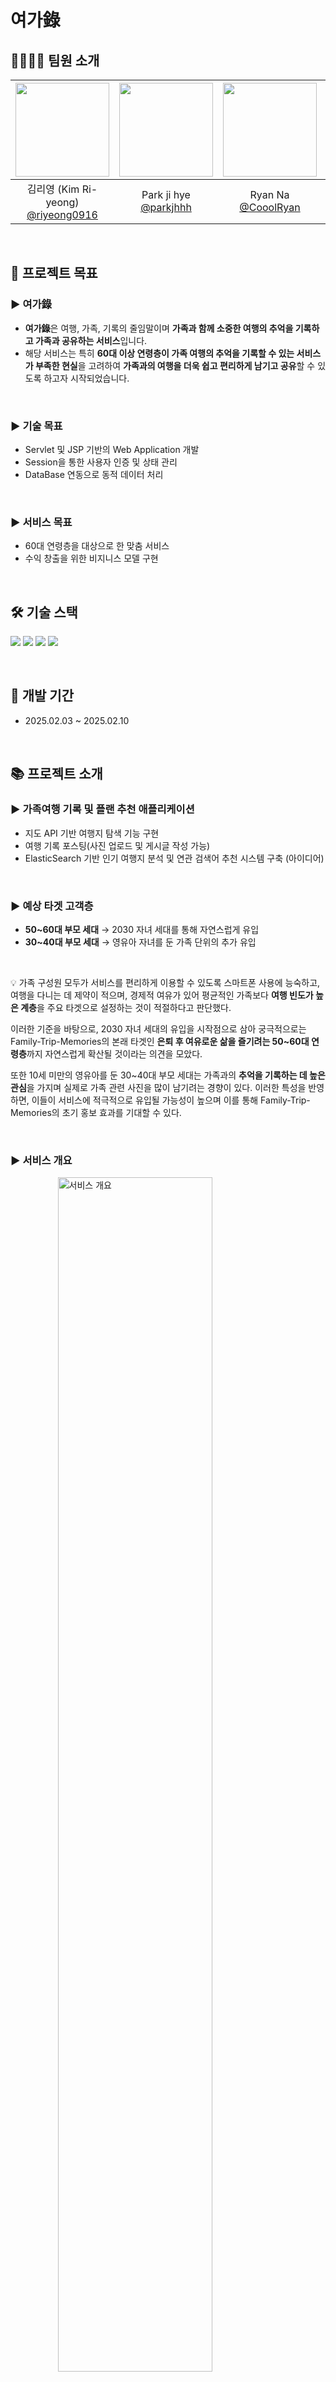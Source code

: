 # 여가錄
## 👨‍👩‍👧‍👦 팀원 소개

|<img src="https://avatars.githubusercontent.com/u/193798531?v=4" width="150" height="150"/>|<img src="https://avatars.githubusercontent.com/u/153366521?v=4" width="150" height="150"/>|<img src="https://avatars.githubusercontent.com/u/74342019?v=4" width="150" height="150"/>|<img src="https://avatars.githubusercontent.com/u/127267532?v=4" width="150" height="150"/>|
|:-:|:-:|:-:|:-:|
|김리영 (Kim Ri-yeong)<br/>[@riyeong0916](https://github.com/riyeong0916)|Park ji hye<br/>[@parkjhhh](https://github.com/parkjhhh)|Ryan Na<br/>[@CooolRyan](https://github.com/CooolRyan)|[@HyeJinSeok](https://github.com/HyeJinSeok)|


<br>

## 🚀 프로젝트 목표
### ▶ 여가錄

- **여가錄**은 여행, 가족, 기록의 줄임말이며 **가족과 함께 소중한 여행의 추억을 기록하고 가족과 공유하는 서비스**입니다.
- 해당 서비스는 특히 **60대 이상 연령층이 가족 여행의 추억을 기록할 수 있는 서비스가 부족한 현실**을 고려하여 **가족과의 여행을 더욱 쉽고 편리하게 남기고 공유**할 수 있도록 하고자 시작되었습니다.
<br>

### ▶ 기술 목표
- Servlet 및 JSP 기반의 Web Application 개발
- Session을 통한 사용자 인증 및 상태 관리
- DataBase 연동으로 동적 데이터 처리

<br>


### ▶ 서비스 목표
- 60대 연령층을 대상으로 한 맞춤 서비스
- 수익 창출을 위한 비지니스 모델 구현

<br>

## 🛠 기술 스택
<p>
  <img src="https://img.shields.io/badge/Java-007396?style=flat&logo=Java&logoColor=white">
  <img src="https://img.shields.io/badge/JSP-ff7800?style=flat&logo=coffeescript&logoColor=white">
  <img src="https://img.shields.io/badge/MySQL-4479A1?style=flat&logo=MySQL&logoColor=white">
  <img src="https://img.shields.io/badge/Git-F05032?style=flat&logo=Git&logoColor=white">
</p>

<br>

## 📆 개발 기간
- 2025.02.03 ~ 2025.02.10

<br>

## 📚 프로젝트 소개


### ▶ 가족여행 기록 및 플랜 추천 애플리케이션

- 지도 API 기반 여행지 탐색 기능 구현
- 여행 기록 포스팅(사진 업로드 및 게시글 작성 가능)
- ElasticSearch 기반 인기 여행지 분석 및 연관 검색어 추천 시스템 구축 (아이디어)

<br>

### ▶ 예상 타겟 고객층

- **50~60대 부모 세대** → 2030 자녀 세대를 통해 자연스럽게 유입
- **30~40대 부모 세대** → 영유아 자녀를 둔 가족 단위의 추가 유입

<br>

💡 가족 구성원 모두가 서비스를 편리하게 이용할 수 있도록 스마트폰 사용에 능숙하고, 여행을 다니는 데 제약이 적으며, 경제적 여유가 있어 평균적인 가족보다 **여행 빈도가 높은 계층**을 주요 타겟으로 설정하는 것이 적절하다고 판단했다.<br>

이러한 기준을 바탕으로, 2030 자녀 세대의 유입을 시작점으로 삼아 궁극적으로는 Family-Trip-Memories의 본래 타겟인 **은퇴 후 여유로운 삶을 즐기려는 50~60대 연령층**까지 자연스럽게 확산될 것이라는 의견을 모았다.<br>

또한 10세 미만의 영유아를 둔 30~40대 부모 세대는 가족과의 **추억을 기록하는 데 높은 관심**을 가지며 실제로 가족 관련 사진을 많이 남기려는 경향이 있다. 이러한 특성을 반영하면, 이들이 서비스에 적극적으로 유입될 가능성이 높으며 이를 통해 Family-Trip-Memories의 초기 홍보 효과를 기대할 수 있다.

<br>

### ▶ 서비스 개요 
<img src="https://github.com/user-attachments/assets/a9f16af9-d9a3-4433-9864-adb3eea78df0"
     alt="서비스 개요"
     style="display: block; margin: 0 auto; width: 70%; max-width: 400px;">

### ▶ 기능 소개
#### 1. 회원가입
![register_1226](https://github.com/user-attachments/assets/75cfc705-b578-49d2-86a1-150f16bb740d)
+ **이름, 아이디, 비밀번호, 이메일, 가족 그룹ID**를 넣고 회원가입을 시도한다.
+ 만약 실패시 **"회원가입에 실패했습니다. 다시 시도해주세요."** 문구가 뜬다.




<details>
  <summary>회원가입 실패 메시지 보기</summary>

![register](https://github.com/user-attachments/assets/24574b0c-85e7-44f7-b4e8-7e3160c91899)

</details>

<hr style="border: 0.5px solid #ccc;" />

#### 2. 로그인<br>
![login](https://github.com/user-attachments/assets/2350c813-4ab8-4ce4-96b3-316d836c5754)


+ **ID와 PW**를 정확하게 입력하고 로그인시 창이 **main으로 넘어간다**.
<hr style="border: 0.5px solid #ccc;" />

#### 3. 메인
![main](https://github.com/user-attachments/assets/9f214b87-2396-400e-af05-e645d80755b7)



+ 가족 여행 기록에 적혀있는 **장소**들을 오른쪽 지도에서 **핀 설정**하였다.

<hr style="border: 0.5px solid #ccc;" />

#### 4. 마이페이지

![mypage](https://github.com/user-attachments/assets/13108112-2be2-4e29-9747-4eb883483a11)

+ 마이페이지에는 **내가 쓴 글과, 내 가족정보, 그리고 내 정보**가 뜬다.<br>
+ 내가 쓴 게시물의 제목을 누르면 **내용과 장소, 여행날짜와 사진**이 뜬다. 
<hr style="border: 0.5px solid #ccc;" />

 
#### 5. 게시글 작성
![Post_O](https://github.com/user-attachments/assets/e2bd8f97-8008-4a89-bd32-fff601518c0d)

+ **제목과 내용, 여행 날짜**를 선택한다.
+ **키워드를 입력**하면 장소를 검색할 수 있다. 장소를 선택하면 **자동적으로 위치가 선택**된다.
+ **사진파일**을 선택해서 올리고 게시글을 등록한다. 
<hr style="border: 0.5px solid #ccc;" />

#### 6. 추천 여행지(아이디어)

![AIrecommend](https://github.com/user-attachments/assets/15fd117f-d17c-4f31-9583-9193c8b19812)

+ AI를 이용해 여행지들을 추천해주고, 해당 여행지의 맛집, 유명한 명소, 숙소를 추천한 뒤 효율적인 플랜을 짜준후 사용자에게 제공한다.
+ 해당 날짜에 열리는 축제와 공연을 알려준다.<br>

참고자료 : [Visit Busan 공식 홈페이지](https://www.visitbusan.net/kr/index.do)
<hr style="border: 0.5px solid #ccc;" />



### ▶ 기술 스택 및 구조
| <span style="color:#FF5733">Back-end</span>                                                                                                   | <span style="color:#FF5733">Front-end</span>                        | <span style="color:#FF5733">Database 연동</span>                                                         |
|------------------------------------------------------------------------------------------------------------|----------------------------------|----------------------------------------------------------------------|
| ▪ 클라이언트 요청 처리 및 비즈니스 로직 수행 <br>  ▪ 데이터 처리 및 공통 유틸 제공  | ▪ UI 구현 및 데이터 바인딩 | ▪ 사용자 및 게시글 데이터 관리 <br> ▪ DBConnection 연결 관리 |
| ▪ MVC 패턴 <br> - Java Class : DB 연동 및 비즈니스 로직 <br> - View : JSP 활용 <br> - Controller : Servlet | ▪ HTML<br> ▪ JSP<br> ▪ AlpineJs                      | ▪ MySQL<br> ▪ DataSource<br> ▪ DBeaver                                                    | 


<br>

## 📌 프로젝트 폴더 구조

<br>

```
📂 프로젝트 루트
├── 📂 controller
│   ├── CheckDuplicateController.class
│   ├── LoginController.class
│   ├── MainController.class
│   ├── MypageController.class
│   ├── PostController.class
│   ├── RecommendController.class
│   ├── RegisterController.class
│
├── 📂 domain
│   ├── Family.class
│   ├── Post.class
│   ├── Recommend.class
│   ├── User.class
│
├── 📂 repository
│   ├── FamilyRepository.class
│   ├── LoginRepository.class
│   ├── MainRepository.class
│   ├── MypageRepository.class
│   ├── PostRepository.class
│   ├── RecommendRepository.class
│   ├── UserRepository.class
│
├── 📂 resources
│   ├── config.properties
│
├── 📂 utils
│   ├── DBConnection.class
│   ├── SecurityUtil.class
│
├── 📂 views/jsp
│   ├── 📂 includes
│   │   ├── footer.jsp
│   │   ├── header.jsp
│   ├── login.jsp
│   ├── main.jsp
│   ├── mypage.jsp
│   ├── post.jsp
│   ├── recommend.jsp
│   ├── register.jsp
│
├── 📂 META-INF
│   ├── MANIFEST.MF
│   ├── context.xml
```

<br>

## 📋주요 코드

### - 로그인과 세션

(1) 클라이언트에서 POST 방식으로 전송한 id와 pw를 request로 받음
```
String id = request.getParameter("id");
String pw = request.getParameter("pw");
```

<br>

(2) LoginRepository에서 validateUser(id, pw)를 호출해서 아이디, 비밀번호가 맞는 사용자인지 확인
```
LoginRepository lp = new LoginRepository();
User user = lp.validateUser(id, pw);
```

<br>

(3) validateUser( )가 유효한 사용자 객체를 반환하면, 비밀번호까지 확인
```
if (user != null && SecurityUtil.checkPassword(pw, user.getPw())) {
```

<br>

(4) 세션(Session) 생성 및 값 저장
```
HttpSession session = request.getSession(true);
session.setAttribute("uidkey", user.getUid());
session.setAttribute("namekey", user.getName());
session.setAttribute("idkey", user.getId());
session.setAttribute("emailId", user.getEmail());
session.setAttribute("userFid", user.getFid());
```

<br>

### - 게시글 작성

// post.jsp <br><br>
<img src="images/post_jsp.png" width="1200">

<br>

// PostRepository.java <br><br>
<img src="images/postRepository.png" width="1200">

<br>

// PostController.java <br><br>
(1) doPost( ) - 게시글 저장 및 이미지 업로드
```
protected void doPost(HttpServletRequest request, HttpServletResponse response) throws ServletException, IOException {
    request.setCharacterEncoding("UTF-8");
    response.setContentType("text/html;charset=UTF-8");
```
<br>

(2) 세션 확인 (로그인한 사용자만 접근 가능)
```
HttpSession session = request.getSession(false);
if (session == null || session.getAttribute("idkey") == null || session.getAttribute("userFid") == null) {
    response.sendRedirect(request.getContextPath() + "/login");
    return;
}
```
<br>

(3) 입력값(폼 데이터) 가져오기
```
int uid = (int) session.getAttribute("uidkey");
int fid = (int) session.getAttribute("userFid");

String title = request.getParameter("title");
String description = request.getParameter("description");
String startDate = request.getParameter("start_date");
String endDate = request.getParameter("end_date");
String location = request.getParameter("location");
```

<br>

(4) 파일 업로드 처리 및 이미지 저장
```
String uploadPath = getServletContext().getRealPath("") + File.separator + "uploads";
File uploadDir = new File(uploadPath);
if (!uploadDir.exists()) {
    uploadDir.mkdirs(); // 폴더가 없으면 생성
}


String imgsrc = null;
Part filePart = request.getPart("imgsrc"); // `imgsrc` input name 가져오기
if (filePart != null && filePart.getSize() > 0) {
    String fileName = UUID.randomUUID().toString() + "_" + filePart.getSubmittedFileName();
    imgsrc = "uploads/" + fileName; // DB에 저장할 상대 경로

    // 파일 저장
    Path filePath = Path.of(uploadPath, fileName);
    Files.copy(filePart.getInputStream(), filePath, StandardCopyOption.REPLACE_EXISTING);
}
```

<br>

(5) DB에 게시글 저장
```
boolean isInserted = postRepository.insertPost(title, description, startDate, endDate, location, imgsrc, fid, uid);
```

<br>

(6) 성공 여부에 따라 페이지 이동
```
if (isInserted) {
    response.sendRedirect(request.getContextPath() + "/post?status=success");
} else {
    response.sendRedirect(request.getContextPath() + "/post?status=failure");
}
```

<br>

### - 마이페이지 조회

(1) doGet( ) - 마이페이지 정보 조회 및 화면 표시
```
protected void doGet(HttpServletRequest request, HttpServletResponse response) throws ServletException, IOException {
    try {
        HttpSession session = request.getSession(false); // 세션 가져오기
```
<br>

(2) 로그인 확인 (세션 체크)
```
// 세션이 없거나 userId가 설정되지 않은 경우 로그인 페이지로 리디렉트
if (session == null || session.getAttribute("idkey") == null) {
    response.sendRedirect(request.getContextPath() + "login"); // 로그인 페이지로 이동
    return;
}
```
<br>

(3) 현재 로그인한 사용자 정보 가져오기
```
int userId = (int) request.getSession().getAttribute("uidkey");
int fid = (int) request.getSession().getAttribute("userFid");
```
<br>

(4) DB에서 필요한 데이터 조회
```
// 현재 로그인한 사용자 정보 가져오기
User userInfo = userRepository.getUserById(userId);

// 사용자가 작성한 게시글 가져오기
List<Post> myPosts = postRepository.getPostsByUserId(userId);

// 사용자 가족 정보 가져오기
Family family = familyRepository.getFamilyById(fid);

// 같은 가족 그룹(fId)에 속하는 사용자 목록 조회
List<User> familyMembers = userRepository.getUsersByFamilyId(fid);
```
<br>

(5) 조회한 데이터를 JSP에 넘겨주기
```
request.setAttribute("userInfo", userInfo);
request.setAttribute("myPosts", myPosts);
request.setAttribute("family", family);
request.setAttribute("familyMembers", familyMembers);

request.getRequestDispatcher("/views/jsp/mypage.jsp").forward(request, response);
```

<br>

## Trouble Shooting
### include UTF-8 깨짐 현상
```
<%@ page language="java" contentType="text/html; charset=UTF-8"
    pageEncoding="UTF-8"%>
<!DOCTYPE html>
<html>
<head>
<meta charset="UTF-8">
<title>Insert title here</title>
</head>
<body>
	<nav class="bg-blue-500 p-4 text-white flex justify-between">
	    <a href="main.jsp" class="text-lg font-bold">여행 기록</a>
	    <ul class="flex space-x-4">
	        <li><a href="mypage.jsp" class="hover:underline">마이페이지</a></li>
	        <li><a href="post.jsp" class="hover:underline">게시글 작성</a></li>
	        <li><a href="recommend.jsp" class="hover:underline">추천 여행지</a></li>
	    </ul>
	</nav>

</body>
</html>
```

![alt text](image-2.png)

```
<%@ page contentType="text/html; charset=UTF-8" pageEncoding="UTF-8" %>
```

pageEncoding으로 해결 불가
<br><br>



### window 객체 내 kakao 변수

![alt text](image-1.png)

response 객체를 확인한 결과 kakao 객체는 window 객체 하위의 프로퍼티로 추가됨.

### Failed to execute 'write' on 'Document'

비동기로 로드 (async defer) 된 카카오 API가 내부적으로 document.write()를 실행<br>
비동기 스크립트에서는 document.write()가 차단됨 → 크롬 최신 버전에서 오류 발생<br>
카카오 API가 정상적으로 로드되지 않아 window.kakao.maps가 undefined 상태로 남음<br><br><br>


✅ async defer 제거 후 onload 이벤트로 실행<br>

<br>

![alt text](image.png)


### Enctype = multipart 객체 전달 간 오류

![alt text](image-3.png)<br><br>


이전 servlet의 경우 enctype 변환을 통한 form 전달은 apache commons 관련 lib을 통해 이루어짐.


그러나 이를 사용하자 HttpServletRequest request 객체 인식 문제가 발생.


현재 servlet은 6 버전으로 이전 lib와 호환이 되지 않음을 짐작함.


```
 File uploadDir = new File(uploadPath);
        if (!uploadDir.exists()) {
            uploadDir.mkdirs(); // 폴더가 없으면 생성
        }

        String imgsrc = null;
        Part filePart = request.getPart("imgsrc"); // `imgsrc` input name 가져오기
        if (filePart != null && filePart.getSize() > 0) {
            String fileName = UUID.randomUUID().toString() + "_" + filePart.getSubmittedFileName();
            imgsrc = "uploads/" + fileName; // DB에 저장할 상대 경로

            // 파일 저장
            Path filePath = Path.of(uploadPath, fileName);
            Files.copy(filePart.getInputStream(), filePath, StandardCopyOption.REPLACE_EXISTING);
        }
```

servlet 6버전에 맞는 File 전달 방식을 사용. getPart를 통해 파일 물리 정보를 받아옴.


```
@MultipartConfig(
	    fileSizeThreshold = 1024 * 1024 * 1, // 1MB
	    maxFileSize = 1024 * 1024 * 10,      // 10MB
	    maxRequestSize = 1024 * 1024 * 15    // 15MB
	)
```
